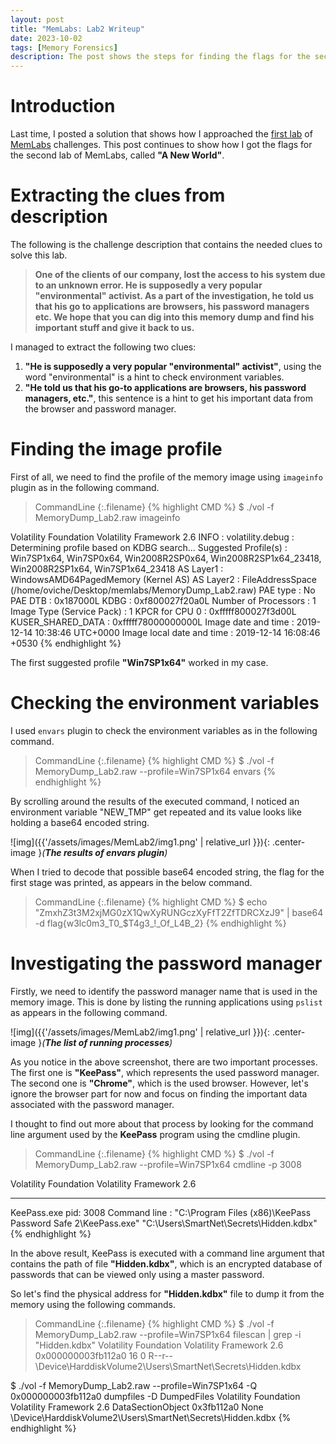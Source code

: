 ```yaml
---
layout: post
title: "MemLabs: Lab2 Writeup"
date: 2023-10-02
tags: [Memory Forensics] 
description: The post shows the steps for finding the flags for the second challenge of MemLabs.
---
```


# Introduction

Last time, I posted a solution that shows how I approached the [first lab](https://oviche.github.io/2023/09/MemLabs1/) of [MemLabs](https://github.com/stuxnet999/MemLabs/tree/master) challenges. This post continues to show how I got the flags for the second lab of MemLabs, called **"A New World"**.


# Extracting the clues from description

The following is the challenge description that contains the needed clues to solve this lab.

> **One of the clients of our company, lost the access to his system due to an unknown error. He is supposedly a very popular "environmental" activist. As a part of the investigation, he told us that his go to applications are browsers, his password managers etc. We hope that you can dig into this memory dump and find his important stuff and give it back to us.**

I managed to extract the following two clues:

1. **"He is supposedly a very popular "environmental" activist"**, using the word "environmental" is a hint to check environment variables. 
2. **"He told us that his go-to applications are browsers, his password managers, etc."**, this sentence is a hint to get his important data from the browser and password manager.

# Finding the image profile

First of all, we need to find the profile of the memory image using `imageinfo` plugin as in the following command.

> CommandLine 
{:.filename}
{% highlight CMD %}
$ ./vol -f MemoryDump_Lab2.raw imageinfo

Volatility Foundation Volatility Framework 2.6
INFO    : volatility.debug    : Determining profile based on KDBG search...
          Suggested Profile(s) : Win7SP1x64, Win7SP0x64, Win2008R2SP0x64, Win2008R2SP1x64_23418, Win2008R2SP1x64, Win7SP1x64_23418
                     AS Layer1 : WindowsAMD64PagedMemory (Kernel AS)
                     AS Layer2 : FileAddressSpace (/home/oviche/Desktop/memlabs/MemoryDump_Lab2.raw)
                      PAE type : No PAE
                           DTB : 0x187000L
                          KDBG : 0xf800027f20a0L
          Number of Processors : 1
     Image Type (Service Pack) : 1
                KPCR for CPU 0 : 0xfffff800027f3d00L
             KUSER_SHARED_DATA : 0xfffff78000000000L
           Image date and time : 2019-12-14 10:38:46 UTC+0000
     Image local date and time : 2019-12-14 16:08:46 +0530
{% endhighlight %}

The first suggested profile **"Win7SP1x64"** worked in my case.

# Checking the environment variables

I used `envars` plugin to check the environment variables as in the following command.
> CommandLine 
{:.filename}
{% highlight CMD %}
$ ./vol -f MemoryDump_Lab2.raw --profile=Win7SP1x64 envars
{% endhighlight %}

By scrolling around the results of the executed command, I noticed an environment variable "NEW_TMP" get repeated and its value looks like holding a base64 encoded string.

![img]({{'/assets/images/MemLab2/img1.png' | relative_url }}){: .center-image }*(**The results of envars plugin**)*

When I tried to decode that possible base64 encoded string, the flag for the first stage was printed, as appears in the below command.
> CommandLine 
{:.filename}
{% highlight CMD %}
$ echo "ZmxhZ3t3M2xjMG0zX1QwXyRUNGczXyFfT2ZfTDRCXzJ9" | base64 -d
flag{w3lc0m3_T0_$T4g3_!_Of_L4B_2}
{% endhighlight %}

# Investigating the password manager

Firstly, we need to identify the password manager name that is used in the memory image. This is done by listing the running applications using `pslist` as appears in the following command.

![img]({{'/assets/images/MemLab2/img1.png' | relative_url }}){: .center-image }*(**The list of running processes**)*

As you notice in the above screenshot, there are two important processes. The first one is **"KeePass"**, which represents the used password manager. The second one is **"Chrome"**, which is the used browser. However, let's ignore the browser part for now and focus on finding the important data associated with the password manager.

I thought to find out more about that process by looking for the command line argument used by the **KeePass** program using the cmdline plugin.
> CommandLine 
{:.filename}
{% highlight CMD %}
$ ./vol -f MemoryDump_Lab2.raw --profile=Win7SP1x64 cmdline -p 3008

Volatility Foundation Volatility Framework 2.6
************************************************************************
KeePass.exe pid:   3008
Command line : "C:\Program Files (x86)\KeePass Password Safe 2\KeePass.exe" "C:\Users\SmartNet\Secrets\Hidden.kdbx"
{% endhighlight %}

In the above result, KeePass is executed with a command line argument that contains the path of file  **"Hidden.kdbx"**, which is an encrypted database of passwords that can be viewed only using a master password.

So let's find the physical address for **"Hidden.kdbx"** file to dump it from the memory using the following commands.
> CommandLine 
{:.filename}
{% highlight CMD %}
$ ./vol -f MemoryDump_Lab2.raw --profile=Win7SP1x64 filescan | grep -i "Hidden.kdbx"
Volatility Foundation Volatility Framework 2.6
0x000000003fb112a0     16      0 R--r-- \Device\HarddiskVolume2\Users\SmartNet\Secrets\Hidden.kdbx

$ ./vol -f MemoryDump_Lab2.raw --profile=Win7SP1x64 -Q 0x000000003fb112a0 dumpfiles -D DumpedFiles
Volatility Foundation Volatility Framework 2.6
DataSectionObject 0x3fb112a0   None   \Device\HarddiskVolume2\Users\SmartNet\Secrets\Hidden.kdbx
{% endhighlight %}













